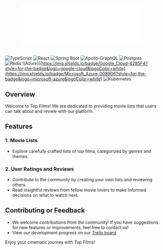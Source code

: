 <p align="center">
  <img src="https://raw.githubusercontent.com/Top-Films/assets/main/png/top-films-logo-white-transparent.png" width="400" alt="logo"/>
  <br><br>
</p>

![TypeScript](https://img.shields.io/badge/-TypeScript-black?style=for-the-badge&logoColor=white&logo=typescript&color=2F73BF)
![React](https://img.shields.io/badge/react-%2320232a.svg?style=for-the-badge&logo=react&logoColor=%2361DAFB)
![Spring Boot](https://img.shields.io/badge/SpringBoot-6DB33F?style=for-the-badge&logo=Spring&logoColor=white)
![Apollo-GraphQL](https://img.shields.io/badge/-ApolloGraphQL-311C87?style=for-the-badge&logo=apollo-graphql)
![Postgres](https://img.shields.io/badge/PostgreSQL-316192?style=for-the-badge&logo=postgresql&logoColor=white)
![Redis](https://img.shields.io/badge/redis-%23DD0031.svg?style=for-the-badge&logo=redis&logoColor=white)
![Azure][(https://img.shields.io/badge/Google_Cloud-4285F4?style=for-the-badge&logo=google-cloud&logoColor=white](https://img.shields.io/badge/Microsoft_Azure-0089D6?style=for-the-badge&logo=microsoft-azure&logoColor=white)
![Kubernetes](https://img.shields.io/badge/kubernetes-%23326ce5.svg?style=for-the-badge&logo=kubernetes&logoColor=white)

## Overview

Welcome to Top Films! We are dedicated to providing movie lists that users can talk about and review with our platform.

## Features

### 1. **Movie Lists**
   - Explore carefully crafted lists of top films, categorized by genres and themes.

### 2. **User Ratings and Reviews**
   - Contribute to the community by creating your own lists and reviewing others.
   - Read insightful reviews from fellow movie lovers to make informed decisions on what to watch next.

## Contributing or Feedback

- We welcome contributions from the community! If you have suggestions for new features or improvements, feel free to contact us!
- View our development progress on our <a href="https://trello.com/b/UwA6fNAw/top-films">Trello board</a>

Enjoy your cinematic journey with Top Films!
